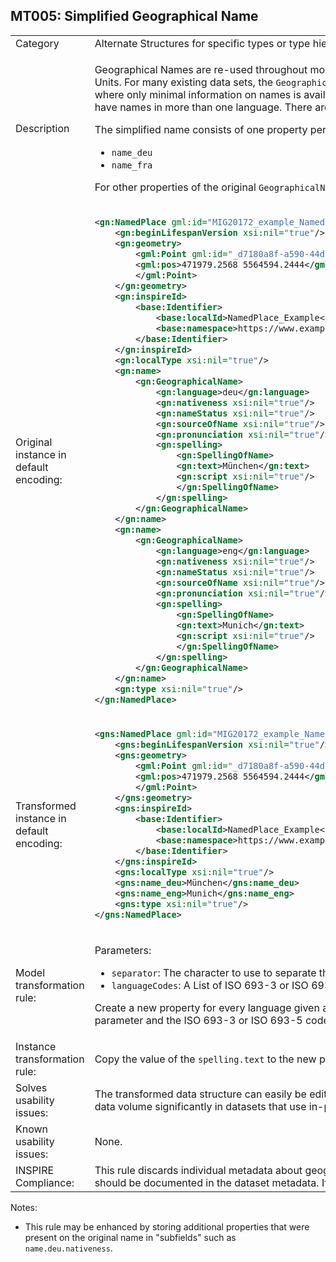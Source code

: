 ## MT005: Simplified Geographical Name

<table>
<tr>
<td>Category</td>
<td>Alternate Structures for specific types or type hierarchies</td>
</tr>
<tr>
<td>Description</td>
<td><p>Geographical Names are re-used throughout more than 20 INSPIRE themes overall, ranging from Cardastral Parcels and Addresses to Statistical Units. For many existing data sets, the <code>GeographicalName</code> type is overspecified, with very little information being unique to each instance. For cases where only minimal information on names is available, this simplifed structure can be used. One key use case that is quite frequent however is to have names in more than one language. There are multiple official languages in more than half of the countries affected by INSPIRE.</p> 
<p>The simplified name consists of one property per language, which will contain the <code>spelling.text</code> subproperty value of the original property:</p>
<ul>
    <li><code>name_deu</code></li>
	<li><code>name_fra</code></li>
</ul>
<p>For other properties of the original <code>GeographicalName</code>, such as <code>nameStatus</code> and <code>nativeness</code>, defaults may be documented in the dataset metadata.</p>
</td>
</tr>
<tr>
<td>Original instance in default encoding:</td>
<td>

```xml
<gn:NamedPlace gml:id="MIG20172_example_NamedPlace">
	<gn:beginLifespanVersion xsi:nil="true"/>
	<gn:geometry>
		<gml:Point gml:id="_d7180a8f-a590-44da-8b45-41d96d5cba5e" srsName="http://www.opengis.net/def/crs/EPSG/0/25832" srsDimension="2">
		<gml:pos>471979.2568 5564594.2444</gml:pos>
		</gml:Point>
	</gn:geometry>
	<gn:inspireId>
		<base:Identifier>
			<base:localId>NamedPlace_Example</base:localId>
			<base:namespace>https://www.examples.eu/</base:namespace>
		</base:Identifier>
	</gn:inspireId>
	<gn:localType xsi:nil="true"/>
	<gn:name>
		<gn:GeographicalName>
			<gn:language>deu</gn:language>
			<gn:nativeness xsi:nil="true"/>
			<gn:nameStatus xsi:nil="true"/>
			<gn:sourceOfName xsi:nil="true"/>
			<gn:pronunciation xsi:nil="true"/>
			<gn:spelling>
				<gn:SpellingOfName>
				<gn:text>München</gn:text>
				<gn:script xsi:nil="true"/>
				</gn:SpellingOfName>
			</gn:spelling>
		</gn:GeographicalName>
	</gn:name>
	<gn:name>
		<gn:GeographicalName>
			<gn:language>eng</gn:language>
			<gn:nativeness xsi:nil="true"/>
			<gn:nameStatus xsi:nil="true"/>
			<gn:sourceOfName xsi:nil="true"/>
			<gn:pronunciation xsi:nil="true"/>
			<gn:spelling>
				<gn:SpellingOfName>
				<gn:text>Munich</gn:text>
				<gn:script xsi:nil="true"/>
				</gn:SpellingOfName>
			</gn:spelling>
		</gn:GeographicalName>
	</gn:name>
	<gn:type xsi:nil="true"/>
</gn:NamedPlace>
```
   
</td>
</tr>
<tr>
<td>Transformed instance in default encoding:</td>
<td>

```xml
<gns:NamedPlace gml:id="MIG20172_example_NamedPlace">
	<gns:beginLifespanVersion xsi:nil="true"/>
	<gns:geometry>
		<gml:Point gml:id="_d7180a8f-a590-44da-8b45-41d96d5cba5e" srsName="http://www.opengis.net/def/crs/EPSG/0/25832" srsDimension="2">
		<gml:pos>471979.2568 5564594.2444</gml:pos>
		</gml:Point>
	</gns:geometry>
	<gns:inspireId>
		<base:Identifier>
			<base:localId>NamedPlace_Example</base:localId>
			<base:namespace>https://www.examples.eu/</base:namespace>
		</base:Identifier>
	</gns:inspireId>
	<gns:localType xsi:nil="true"/>
	<gns:name_deu>München</gns:name_deu>
	<gns:name_eng>Munich</gns:name_eng>
	<gns:type xsi:nil="true"/>
</gns:NamedPlace>
``` 

</td>
</tr>
<tr>
<td>Model transformation rule: </td>
<td>
    <p>Parameters:</p> 
    <ul>
        <li><code>separator</code>: The character to use to separate the original property name from the ISO 693-3 or ISO 693-5 language codes.</li>
		<li><code>languageCodes</code>: A List of ISO 693-3 or ISO 693-5 codes for which to create the specific proeprties.</li>
    </ul>
    <p>Create a new property for every language given as a parameter. Give each property as name the concatenation of "name", the value of the separator parameter and the ISO 693-3 or ISO 693-5 code of the language.</p>
</td>
</tr>
<tr>
<td>Instance transformation rule:</td>
<td>
	<p>Copy the value of the <code>spelling.text</code> to the new property.</p>
</td>
</tr>
<tr>
<td>Solves usability issues:</td>
<td>The transformed data structure can easily be edited, filtered and symbolized in desktop GIS and web GIS software. This transformation also reduced data volume significantly in datasets that use in-place encoding of <code>GeographicalNames</code>.</td>
</tr>
<tr>
<td>Known usability issues:</td>
<td>None.</td>
</tr>
<tr>
<td>INSPIRE Compliance:</td>
<td>This rule discards individual metadata about geographical names, such as the name status and its nativeness. If this information is homogeneous, it should be documented in the dataset metadata. If it is heterogeneous, this transformation will result in a loss of information.</td>
</tr>
</table>

Notes:

- This rule may be enhanced by storing additional properties that were present on the original name in "subfields" such as `name.deu.nativeness`.
